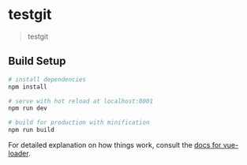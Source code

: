 # testgit

> testgit

## Build Setup

``` bash
# install dependencies
npm install

# serve with hot reload at localhost:8001
npm run dev

# build for production with minification
npm run build
```

For detailed explanation on how things work, consult the [docs for vue-loader](http://vuejs.github.io/vue-loader).
